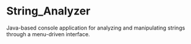 # String_Analyzer
Java-based console application for analyzing and manipulating strings through a menu-driven interface.
